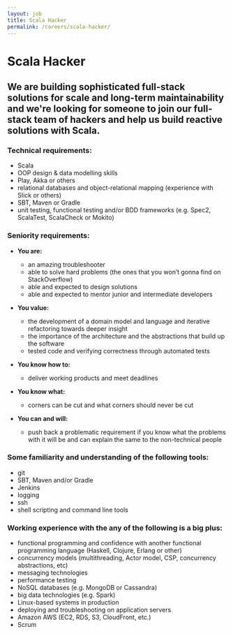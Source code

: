 ```yaml
---
layout: job
title: Scala Hacker
permalink: /careers/scala-hacker/
---
```


# Scala Hacker

## We are building sophisticated full-stack solutions for scale and long-term maintainability and we're looking for someone to join our full-stack team of hackers and help us build reactive solutions with Scala.

### Technical requirements:

* Scala
* OOP design & data modelling skills
* Play, Akka or others
* relational databases and object-relational mapping (experience with Slick or others)
* SBT, Maven or Gradle
* unit testing, functional testing and/or BDD frameworks (e.g. Spec2, ScalaTest, ScalaCheck or Mokito)

### Seniority requirements:

* **You are:**
  * an amazing troubleshooter
  * able to solve hard problems (the ones that you won’t gonna find on StackOverflow)
  * able and expected to design solutions
  * able and expected to mentor junior and intermediate developers

* **You value:**
  * the development of a domain model and language and iterative refactoring towards deeper insight
  * the importance of the architecture and the abstractions that build up the software
  * tested code and verifying correctness through automated tests

* **You know how to:**
  * deliver working products and meet deadlines

* **You know what:**
  * corners can be cut and what corners should never be cut

* **You can and will:**
  * push back a problematic requirement if you know what the problems with it will be and can explain the same to the non-technical people

### Some familiarity and understanding of the following tools:

* git
* SBT, Maven and/or Gradle
* Jenkins
* logging
* ssh
* shell scripting and command line tools

### Working experience with the any of the following is a big plus:

* functional programming and confidence with another functional programming language (Haskell, Clojure, Erlang or other)
* concurrency models (multithreading, Actor model, CSP, concurrency abstractions, etc)
* messaging technologies
* performance testing
* NoSQL databases (e.g. MongoDB or Cassandra)
* big data technologies (e.g. Spark)
* Linux-based systems in production
* deploying and troubleshooting on application servers
* Amazon AWS (EC2, RDS, S3, CloudFront, etc.)
* Scrum
